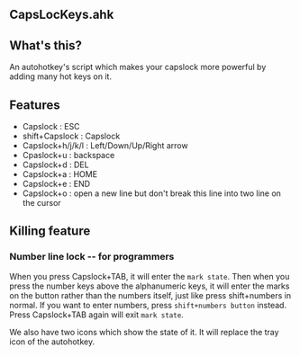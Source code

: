 CapsLocKeys.ahk
-------------------------------

## What's this?
An autohotkey's script which makes your capslock more powerful by adding many hot keys on it.

## Features
* Capslock : ESC
* shift+Capslock : Capslock
* Capslock+h/j/k/l : Left/Down/Up/Right arrow
* Cpaslock+u : backspace
* Capslock+d : DEL
* Capslock+a : HOME
* Capslock+e : END
* Capslock+o : open a new line but don't break this line into two line on the cursor

## Killing feature
### Number line lock -- for programmers
When you press Capslock+TAB, it will enter the `mark state`. Then when you press the number keys above the alphanumeric keys, it will enter the marks on the button rather than the numbers itself, just like press shift+numbers in normal. If you want to enter numbers, press `shift+numbers button` instead. Press Capslock+TAB again will exit `mark state`.

We also have two icons which show the state of it. It will replace the tray icon of the autohotkey.
